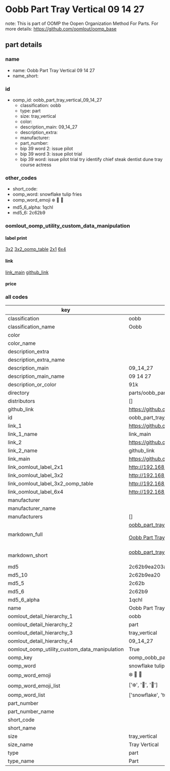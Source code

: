 # Oobb Part Tray Vertical 09 14 27  

note: This is part of OOMP the Oopen Organization Method For Parts. For more details: https://github.com/oomlout/oomp_base

##  part details





### name
* name: Oobb Part Tray Vertical 09 14 27
* name_short: 
### id
* oomp_id: oobb_part_tray_vertical_09_14_27
  * classification: oobb
  * type: part
  * size: tray_vertical
  * color: 
  * description_main: 09_14_27
  * description_extra: 
  * manufacturer: 
  * part_number: 
  * bip 39 word 2: issue pilot
  * bip 39 word 3: issue pilot trial
  * bip 39 word: issue pilot trial try identify chief steak dentist dune tray course actress

### other_codes
* short_code: 
* oomp_word: snowflake tulip fries
* oomp_word_emoji :snowflake: :tulip: :fries:
* md5_6_alpha: 1qchl
* md5_6: 2c62b9






### oomlout_oomp_utility_custom_data_manipulation
#### label print
[3x2](http://192.168.1.245:1112/?label=oomp%201qchl)
[3x2_oomp_table](http://192.168.1.107:1112/?label=oomp%201qchl)
[2x1](http://192.168.1.242:1112/?label=oomp%201qchl)
[6x4](http://192.168.1.55:1112/?label=oomp%201qchl)    

#### link

[link_main](https://github.com/oomlout/oomlout_oomp_current_version_messy/tree/main/parts/oobb_part_tray_vertical_09_14_27) [github_link](https://github.com/oomlout/oomlout_oomp_part_src/tree/main/parts/oobb_part_tray_vertical_09_14_27)                             

#### price







### all codes 
| key | value |  
| --- | --- |  
| classification | oobb |  
| classification_name | Oobb |  
| color |  |  
| color_name |  |  
| description_extra |  |  
| description_extra_name |  |  
| description_main | 09_14_27 |  
| description_main_name | 09 14 27 |  
| description_or_color | 91k |  
| directory | parts/oobb_part_tray_vertical_09_14_27 |  
| distributors | [] |  
| github_link | https://github.com/oomlout/oomlout_oomp_part_src/tree/main/parts/oobb_part_tray_vertical_09_14_27 |  
| id | oobb_part_tray_vertical_09_14_27 |  
| link_1 | https://github.com/oomlout/oomlout_oomp_current_version_messy/tree/main/parts/oobb_part_tray_vertical_09_14_27 |  
| link_1_name | link_main |  
| link_2 | https://github.com/oomlout/oomlout_oomp_part_src/tree/main/parts/oobb_part_tray_vertical_09_14_27 |  
| link_2_name | github_link |  
| link_main | https://github.com/oomlout/oomlout_oomp_current_version_messy/tree/main/parts/oobb_part_tray_vertical_09_14_27 |  
| link_oomlout_label_2x1 | http://192.168.1.242:1112/?label=oomp%201qchl |  
| link_oomlout_label_3x2 | http://192.168.1.245:1112/?label=oomp%201qchl |  
| link_oomlout_label_3x2_oomp_table | http://192.168.1.107:1112/?label=oomp%201qchl |  
| link_oomlout_label_6x4 | http://192.168.1.55:1112/?label=oomp%201qchl |  
| manufacturer |  |  
| manufacturer_name |  |  
| manufacturers | [] |  
| markdown_full | [oobb_part_tray_vertical_09_14_27](https://github.com/oomlout/oomlout_oomp_current_version_messy/tree/main/parts/oobb_part_tray_vertical_09_14_27)<br>[](https://github.com/oomlout/oomlout_oomp_current_version_messy/tree/main/parts/oobb_part_tray_vertical_09_14_27)<br>[Oobb Part Tray Vertical 09 14 27](https://github.com/oomlout/oomlout_oomp_current_version_messy/tree/main/parts/oobb_part_tray_vertical_09_14_27)<br><br> |  
| markdown_short | [oobb_part_tray_vertical_09_14_27](https://github.com/oomlout/oomlout_oomp_current_version_messy/tree/main/parts/oobb_part_tray_vertical_09_14_27)<br><br> |  
| md5 | 2c62b9ea203a9aa09f384e9fd0693bb5 |  
| md5_10 | 2c62b9ea20 |  
| md5_5 | 2c62b |  
| md5_6 | 2c62b9 |  
| md5_6_alpha | 1qchl |  
| name | Oobb Part Tray Vertical 09 14 27 |  
| oomlout_detail_hierarchy_1 | oobb |  
| oomlout_detail_hierarchy_2 | part |  
| oomlout_detail_hierarchy_3 | tray_vertical |  
| oomlout_detail_hierarchy_4 | 09_14_27 |  
| oomlout_oomp_utility_custom_data_manipulation | True |  
| oomp_key | oomp_oobb_part_tray_vertical_09_14_27 |  
| oomp_word | snowflake tulip fries |  
| oomp_word_emoji | :snowflake: :tulip: :fries: |  
| oomp_word_emoji_list | [':snowflake:', ':tulip:', ':fries:'] |  
| oomp_word_list | ['snowflake', 'tulip', 'fries'] |  
| part_number |  |  
| part_number_name |  |  
| short_code |  |  
| short_name |  |  
| size | tray_vertical |  
| size_name | Tray Vertical |  
| type | part |  
| type_name | Part |  
